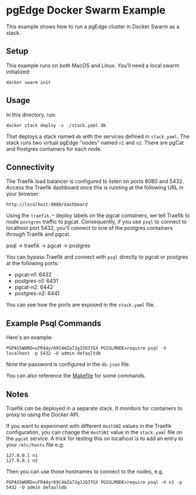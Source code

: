 # pgEdge Docker Swarm Example

This example shows how to run a pgEdge cluster in Docker Swarm as a stack.

## Setup

This example runs on both MacOS and Linux. You'll need a local swarm initialized:

```
docker swarm init
```

## Usage

In this directory, run:

```
docker stack deploy -c ./stack.yaml db
```

That deploys a stack named `db` with the services defined in `stack.yaml`. The
stack runs two virtual pgEdge "nodes" named `n1` and `n2`. There are pgCat and
Postgres containers for each node.

## Connectivity

The Traefik load balancer is configured to listen on ports 8080 and 5432. Access
the Traefik dashboard once this is running at the following URL in your browser:

```
http://localhost:8080/dashboard
```

Using the `traefik.*` deploy labels on the pgcat containers, we tell Traefik
to route `postgres` traffic to pgcat. Consequently, if you use `psql` to connect
to localhost port 5432, you'll connect to one of the postgres containers _through_
Traefik and pgcat.

psql -> traefik -> pgcat -> postgres

You can bypass Traefik and connect with `psql` directly to pgcat or postgres at
the following ports:

- pgcat-n1: 6432
- postgres-n1: 6431
- pgcat-n2: 6442
- postgres-n2: 6441

You can see how the ports are exposed in the `stack.yaml` file.

## Example Psql Commands

Here's an example:

```
PGPASSWORD=uFR44yr69C4mZa72g3JQ37GX PGSSLMODE=require psql -h localhost -p 5432 -U admin defaultdb
```

Note the password is configured in the `db.json` file.

You can also reference the [Makefile](./Makefile) for some commands.

## Notes

Traefik _can_ be deployed in a separate stack. It monitors for containers to proxy
to using the Docker API.

If you want to experiment with different `HostSNI` values in the Traefik
configuration, you can change the `HostSNI` value in the `stack.yaml` file on
the `pgcat` service. A trick for testing this on localhost is to add an entry
to your `/etc/hosts` file e.g:

```
127.0.0.1 n1
127.0.0.1 n2
```

Then you can use those hostnames to connect to the nodes, e.g.

```
PGPASSWORD=uFR44yr69C4mZa72g3JQ37GX PGSSLMODE=require psql -h n1 -p 5432 -U admin defaultdb
```
